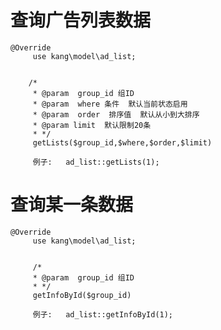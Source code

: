 查询广告列表数据
===============================
```
@Override
     use kang\model\ad_list;


    /*
     * @param  group_id 组ID
     * @param  where 条件  默认当前状态启用
     * @param  order  排序值  默认从小到大排序
     * @param limit  默认限制20条
     * */ 
     getLists($group_id,$where,$order,$limit)
     
     例子:   ad_list::getLists(1);
```  


查询某一条数据
===============================
```
@Override
     use kang\model\ad_list;


     /*
     * @param  group_id 组ID
     * */ 
     getInfoById($group_id)
     
     例子:   ad_list::getInfoById(1);
```  




